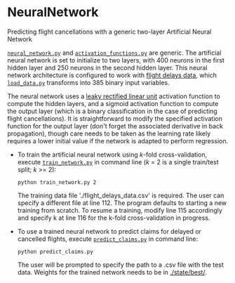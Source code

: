 # NeuralNetwork
Predicting flight cancellations with a generic two-layer Artificial Neural Network


[```neural_network.py```](neural_network.py) and 
[```activation_functions.py```](activation_functions.py) 
are generic. The artificial neural network is set to initialize to two layers, with 
400 neurons in the first hidden layer and 250 neurons in the second hidden layer.
This neural network architecture is configured to work with 
[flight delays data](https://drive.google.com/a/terminal1.co/file/d/1AkEc76q6NbqEojk3BQJEfbx-RIigDCve/), 
which [```load_data.py```](load_data.py) transforms into 385 binary input variables. 

The neural network uses a 
[leaky rectified linear unit](https://en.wikipedia.org/wiki/Rectifier_(neural_networks)#Leaky_ReLUs) 
activation function to compute the hidden layers, and a sigmoid activation function to 
compute the output layer (which is a binary classification in the case of predicting 
flight cancellations). It is straightforward to modify the specified activation function 
for the output layer (don't forget the associated derivative in back propagation), though 
care needs to be taken as the learning rate likely requires a lower initial value if 
the network is adapted to perform regression.


- To train the artificial neural network using _k_-fold cross-validation, execute 
  [```train_network.py```](train_network.py) in command line 
  (_k_ = 2 is a single train/test split; _k_ >= 2):
  ```
  python train_network.py 2
  ```
  The training data file './flight_delays_data.csv' is required. The user can specify 
  a different file at line 112. The program defaults to starting a new training from 
  scratch. To resume a training, modify line 115 accordingly and specify k at line 116 
  for the k-fold cross-validation in progress.


- To use a trained neural network to predict claims for delayed or cancelled flights, 
  execute [```predict_claims.py```](predict_claims.py) in command line:
  ```
  python predict_claims.py
  ```
  The user will be prompted to specify the path to a .csv file with the test data. 
  Weights for the trained network needs to be in [./state/best/](./state/best).
